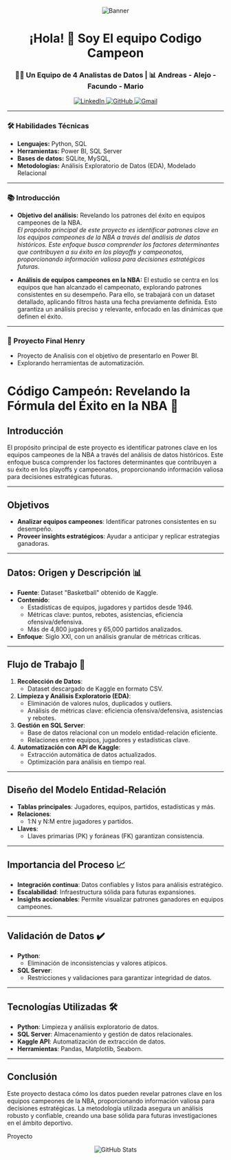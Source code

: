 
<p align="center">
  <img src="Agregar un título.png" alt="Banner" />
</p>

<h1 align="center">¡Hola! 👋 Soy El equipo Codigo Campeon</h1>
<h3 align="center">👨‍💻 Un Equipo de 4 Analistas de Datos | 📊 Andreas - Alejo - Facundo - Mario </h3>

<p align="center">
  <a href="https://linkedin.com/in/tu-perfil-linkedin" target="_blank">
    <img src="https://img.shields.io/badge/-LinkedIn-blue?style=for-the-badge&logo=linkedin" alt="LinkedIn" />
  </a>
  <a href="https://github.com/tu-usuario" target="_blank">
    <img src="https://img.shields.io/badge/-GitHub-black?style=for-the-badge&logo=github" alt="GitHub" />
  </a>
  <a href="mailto:tu-email@gmail.com" target="_blank">
    <img src="https://img.shields.io/badge/-Gmail-red?style=for-the-badge&logo=gmail" alt="Gmail" />
  </a>
</p>

---

### 🛠 Habilidades Técnicas
- **Lenguajes:** Python, SQL
- **Herramientas:** Power BI, SQL Server
- **Bases de datos:** SQLite, MySQL,
- **Metodologías:** Análisis Exploratorio de Datos (EDA), Modelado Relacional

---

### 📚 Introducción
- **Objetivo del análisis:** Revelando los patrones del éxito en equipos campeones de la NBA.  
  _El propósito principal de este proyecto es identificar patrones clave en los equipos campeones de la NBA a través del análisis de datos históricos. Este enfoque busca comprender los factores determinantes que contribuyen a su éxito en los playoffs y campeonatos, proporcionando información valiosa para decisiones estratégicas futuras._

- **Análisis de equipos campeones en la NBA:**
  El estudio se centra en los equipos que han alcanzado el campeonato, explorando patrones consistentes en su desempeño. Para ello, se trabajará con un dataset detallado, aplicando filtros hasta una fecha previamente definida. Esto garantiza un análisis preciso y relevante, enfocado en las dinámicas que definen el éxito.
---

### 🌱 Proyecto Final Henry
- Proyecto de Analisis con el objetivo de presentarlo en Power BI.
- Explorando herramientas de automatización.

# Código Campeón: Revelando la Fórmula del Éxito en la NBA 🏀

## Introducción
El propósito principal de este proyecto es identificar patrones clave en los equipos campeones de la NBA a través del análisis de datos históricos. Este enfoque busca comprender los factores determinantes que contribuyen a su éxito en los playoffs y campeonatos, proporcionando información valiosa para decisiones estratégicas futuras.

---

## Objetivos
- **Analizar equipos campeones**: Identificar patrones consistentes en su desempeño.
- **Proveer insights estratégicos**: Ayudar a anticipar y replicar estrategias ganadoras.

---

## Datos: Origen y Descripción 📊
- **Fuente**: Dataset "Basketball" obtenido de Kaggle.
- **Contenido**:
  - Estadísticas de equipos, jugadores y partidos desde 1946.
  - Métricas clave: puntos, rebotes, asistencias, eficiencia ofensiva/defensiva.
  - Más de 4,800 jugadores y 65,000 partidos analizados.
- **Enfoque**: Siglo XXI, con un análisis granular de métricas críticas.

---

## Flujo de Trabajo 🚀
1. **Recolección de Datos**:
   - Dataset descargado de Kaggle en formato CSV.
2. **Limpieza y Análisis Exploratorio (EDA)**:
   - Eliminación de valores nulos, duplicados y outliers.
   - Análisis de métricas clave: eficiencia ofensiva/defensiva, asistencias y rebotes.
3. **Gestión en SQL Server**:
   - Base de datos relacional con un modelo entidad-relación eficiente.
   - Relaciones entre equipos, jugadores y estadísticas clave.
4. **Automatización con API de Kaggle**:
   - Extracción automática de datos actualizados.
   - Optimización para análisis en tiempo real.

---

## Diseño del Modelo Entidad-Relación
- **Tablas principales**: Jugadores, equipos, partidos, estadísticas y más.
- **Relaciones**:
  - 1:N y N:M entre jugadores y partidos.
- **Llaves**:
  - Llaves primarias (PK) y foráneas (FK) garantizan consistencia.

---

## Importancia del Proceso 📈
- **Integración continua**: Datos confiables y listos para análisis estratégico.
- **Escalabilidad**: Infraestructura sólida para futuras expansiones.
- **Insights accionables**: Permite visualizar patrones ganadores en equipos campeones.

---

## Validación de Datos ✔️
- **Python**:
  - Eliminación de inconsistencias y valores atípicos.
- **SQL Server**:
  - Restricciones y validaciones para garantizar integridad de datos.

---

## Tecnologías Utilizadas 🛠️
- **Python**: Limpieza y análisis exploratorio de datos.
- **SQL Server**: Almacenamiento y gestión de datos relacionales.
- **Kaggle API**: Automatización de extracción de datos.
- **Herramientas**: Pandas, Matplotlib, Seaborn.

---

## Conclusión
Este proyecto destaca cómo los datos pueden revelar patrones clave en los equipos campeones de la NBA, proporcionando información valiosa para decisiones estratégicas. La metodología utilizada asegura un análisis robusto y confiable, creando una base sólida para futuras investigaciones en el ámbito deportivo.


Proyecto 

<p align="center">
  <img src="https://github-readme-stats.vercel.app/api?username=tu-usuario&show_icons=true&theme=radical" alt="GitHub Stats" />
</p>
